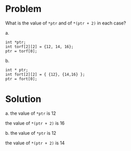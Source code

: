 # Problem
What is the value of `*ptr` and of `*(ptr + 2)` in each case?

a.
```
int *ptr;
int torf[2][2] = {12, 14, 16}; 
ptr = torf[0];
```
b.
```
int * ptr;
int fort[2][2] = { {12}, {14,16} };
ptr = fort[0];
```
# Solution
a.
the value of `*ptr` is 12

the value of `*(ptr + 2)` is 16

b.
the value of `*ptr` is 12

the value of `*(ptr + 2)` is 14